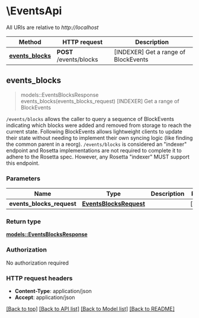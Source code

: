 # \EventsApi

All URIs are relative to *http://localhost*

Method | HTTP request | Description
------------- | ------------- | -------------
[**events_blocks**](EventsApi.md#events_blocks) | **POST** /events/blocks | [INDEXER] Get a range of BlockEvents 



## events_blocks

> models::EventsBlocksResponse events_blocks(events_blocks_request)
[INDEXER] Get a range of BlockEvents 

`/events/blocks` allows the caller to query a sequence of BlockEvents indicating which blocks were added and removed from storage to reach the current state. Following BlockEvents allows lightweight clients to update their state without needing to implement their own syncing logic (like finding the common parent in a reorg).  `/events/blocks` is considered an \"indexer\" endpoint and Rosetta implementations are not required to complete it to adhere to the Rosetta spec. However, any Rosetta \"indexer\" MUST support this endpoint. 

### Parameters


Name | Type | Description  | Required | Notes
------------- | ------------- | ------------- | ------------- | -------------
**events_blocks_request** | [**EventsBlocksRequest**](EventsBlocksRequest.md) |  | [required] |

### Return type

[**models::EventsBlocksResponse**](EventsBlocksResponse.md)

### Authorization

No authorization required

### HTTP request headers

- **Content-Type**: application/json
- **Accept**: application/json

[[Back to top]](#) [[Back to API list]](../README.md#documentation-for-api-endpoints) [[Back to Model list]](../README.md#documentation-for-models) [[Back to README]](../README.md)

